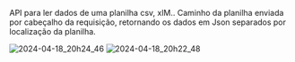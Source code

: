 API para ler dados de uma planilha csv, xlM.. 
Caminho da planilha enviada por cabeçalho da requisição, retornando os dados em Json separados por localização da planilha.

![2024-04-18_20h24_46](https://github.com/Gabriel-Santos-cwb/APILerExcel/assets/97534186/79b900dc-7039-43a0-8b2e-4b1d33daeb91)
![2024-04-18_20h22_48](https://github.com/Gabriel-Santos-cwb/APILerExcel/assets/97534186/95e2c99b-0d92-4d02-a96a-8ad60c5e2989)
